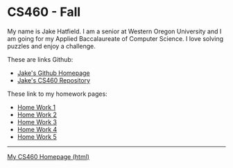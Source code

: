 # CS460 - Fall

My name is Jake Hatfield. I am a senior at Western Oregon University and I am 
going for my Applied Baccalaureate of Computer Science. I love solving puzzles and 
enjoy a challenge.

These are links Github:
  * [Jake's Github Homepage](https://github.com/jthatfield15/)
  * [Jake's CS460 Repository](https://github.com/jthatfield15/cs460)

These link to my homework pages: 
  * [Home Work 1](https://jthatfield15.github.io/cs460/hw1/hw1)
  * [Home Work 2](https://jthatfield15.github.io/cs460/hw2/hw2)
  * [Home Work 3](https://jthatfield15.github.io/cs460/hw3/hw3)
  * [Home Work 4](https://jthatfield15.github.io/cs460/hw4/hw4)
  * [Home Work 5](https://jthatfield15.github.io/cs460/hw5/hw5)

---------------
[My CS460 Homepage (html)](https://jthatfield15.github.io/cs460/)

